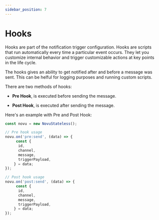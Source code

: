 ```yaml
---
sidebar_position: 7
---
```


# Hooks

Hooks are part of the notification trigger configuration. Hooks are scripts that run automatically every time a particular event occurs. They let you customize internal behavior and trigger customizable actions at key points in the life cycle.

The hooks gives an ability to get notified after and before a message was sent. This can be helful for logging purposes and running custom scripts.

There are two methods of hooks:

 - **Pre Hook**, is executed before sending the message. 

 - **Post Hook**, is executed after sending the message.

Here's an example with Pre and Post Hook:

```typescript
const novu = new NovuStateless();

// Pre hook usage
novu.on('pre:send', (data) => {
     const {
      id,
      channel,
      message,
      triggerPayload,
    } = data;
});

// Post hook usage
novu.on('post:send', (data) => {
     const {
      id,
      channel,
      message,
      triggerPayload,
    } = data;
});

```
